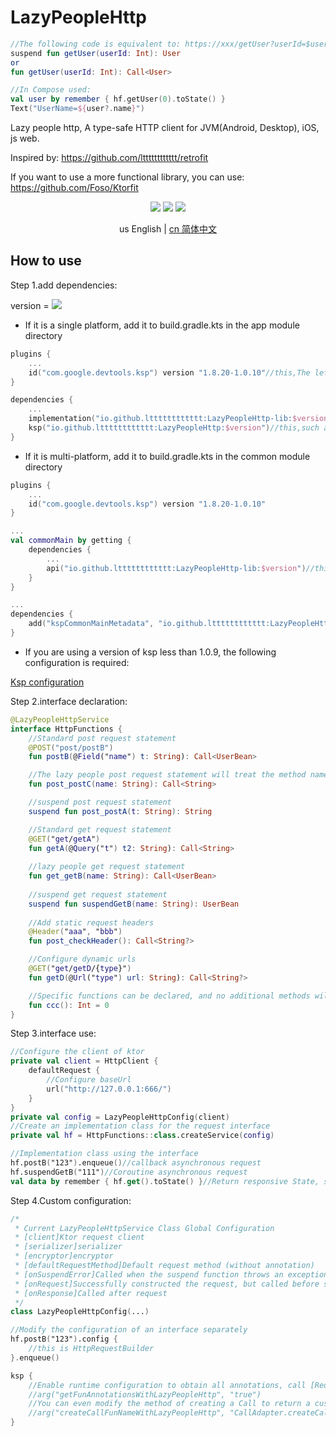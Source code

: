 # LazyPeopleHttp

```kotlin
//The following code is equivalent to: https://xxx/getUser?userId=$userId
suspend fun getUser(userId: Int): User
or
fun getUser(userId: Int): Call<User>

//In Compose used:
val user by remember { hf.getUser(0).toState() }
Text("UserName=${user?.name}")
```

Lazy people http, A type-safe HTTP client for JVM(Android, Desktop), iOS, js web.

Inspired by: https://github.com/ltttttttttttt/retrofit

If you want to use a more functional library, you can use: https://github.com/Foso/Ktorfit

<p align="center">
<img src="https://img.shields.io/badge/Kotlin-Multiplatform-%237f52ff?logo=kotlin">
<img src="https://img.shields.io/badge/license-Apache%202-blue.svg?maxAge=2592000">
<img src="https://img.shields.io/maven-central/v/io.github.ltttttttttttt/LazyPeopleHttp"/>
</p>

<div align="center">us English | <a href="https://github.com/ltttttttttttt/LazyPeopleHttp/blob/main/README_CN.md">cn 简体中文</a></div>

## How to use

Step 1.add dependencies:

version
= [![](https://img.shields.io/maven-central/v/io.github.ltttttttttttt/LazyPeopleHttp)](https://repo1.maven.org/maven2/io/github/ltttttttttttt/LazyPeopleHttp/)

* If it is a single platform, add it to build.gradle.kts in the app module directory

```kotlin
plugins {
    ...
    id("com.google.devtools.ksp") version "1.8.20-1.0.10"//this,The left 1.8.20 corresponds to your the Kotlin version,more version: https://github.com/google/ksp/releases
}

dependencies {
    ...
    implementation("io.github.ltttttttttttt:LazyPeopleHttp-lib:$version")//this,such as 1.0.6
    ksp("io.github.ltttttttttttt:LazyPeopleHttp:$version")//this,such as 1.0.6
}
```

* If it is multi-platform, add it to build.gradle.kts in the common module directory

```kotlin
plugins {
    ...
    id("com.google.devtools.ksp") version "1.8.20-1.0.10"
}

...
val commonMain by getting {
    dependencies {
        ...
        api("io.github.ltttttttttttt:LazyPeopleHttp-lib:$version")//this,such as 1.0.6
    }
}

...
dependencies {
    add("kspCommonMainMetadata", "io.github.ltttttttttttt:LazyPeopleHttp:$version")
}
```

* If you are using a version of ksp less than 1.0.9, the following configuration is required:

<a href="https://github.com/ltttttttttttt/Buff/blob/main/README_KSP_SRC.md">Ksp configuration</a>

Step 2.interface declaration:

```kotlin
@LazyPeopleHttpService
interface HttpFunctions {
    //Standard post request statement
    @POST("post/postB")
    fun postB(@Field("name") t: String): Call<UserBean>

    //The lazy people post request statement will treat the method name as a url, and its _ will be converted to /
    fun post_postC(name: String): Call<String>

    //suspend post request statement
    suspend fun post_postA(t: String): String

    //Standard get request statement
    @GET("get/getA")
    fun getA(@Query("t") t2: String): Call<String>
    
    //lazy people get request statement
    fun get_getB(name: String): Call<UserBean>
    
    //suspend get request statement
    suspend fun suspendGetB(name: String): UserBean
    
    //Add static request headers
    @Header("aaa", "bbb")
    fun post_checkHeader(): Call<String?>

    //Configure dynamic urls
    @GET("get/getD/{type}")
    fun getD(@Url("type") url: String): Call<String?>

    //Specific functions can be declared, and no additional methods will be generated at this time
    fun ccc(): Int = 0
}
```

Step 3.interface use:

```kotlin
//Configure the client of ktor
private val client = HttpClient {
    defaultRequest {
        //Configure baseUrl
        url("http://127.0.0.1:666/")
    }
}
private val config = LazyPeopleHttpConfig(client)
//Create an implementation class for the request interface
private val hf = HttpFunctions::class.createService(config)

//Implementation class using the interface
hf.postB("123").enqueue()//callback asynchronous request
hf.suspendGetB("111")//Coroutine asynchronous request
val data by remember { hf.get().toState() }//Return responsive State, suitable for Compose
```

Step 4.Custom configuration:

```kotlin
/*
 * Current LazyPeopleHttpService Class Global Configuration
 * [client]Ktor request client
 * [serializer]serializer
 * [encryptor]encryptor
 * [defaultRequestMethod]Default request method (without annotation)
 * [onSuspendError]Called when the suspend function throws an exception
 * [onRequest]Successfully constructed the request, but called before sending the request
 * [onResponse]Called after request
 */
class LazyPeopleHttpConfig(...)

//Modify the configuration of an interface separately
hf.postB("123").config {
    //this is HttpRequestBuilder
}.enqueue()

ksp {
    //Enable runtime configuration to obtain all annotations, call [RequestInfo # functionAnnotations] when not enabled and always return null
    //arg("getFunAnnotationsWithLazyPeopleHttp", "true")
    //You can even modify the method of creating a Call to return a custom Call
    //arg("createCallFunNameWithLazyPeopleHttp", "CallAdapter.createCall2")
}
```
